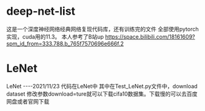 # deep-net-list
这是一个深度神经网络经典网络复现代码库，还有训练完的文件
全部使用pytorch实现，cuda用的11.3。
本人参考了B站up  https://space.bilibili.com/18161609?spm_id_from=333.788.b_765f7570696e666f.2

# LeNet
LeNet   ----2021/11/23 代码在LeNet中  其中在Test_LeNet.py文件中，download dataset 修改参数download=ture就可以下载cifa10数据集。下载慢的可以去百度网盘或者官网下载
